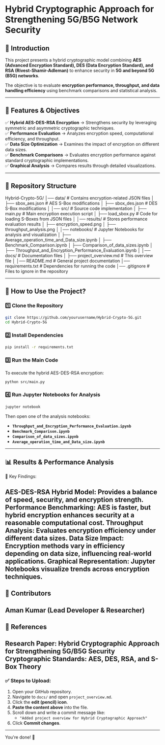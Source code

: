 # Hybrid Cryptographic Approach for Strengthening 5G/B5G Network Security  

## 📌 Introduction  
This project presents a hybrid cryptographic model combining **AES (Advanced Encryption Standard), DES (Data Encryption Standard), and RSA (Rivest-Shamir-Adleman)** to enhance security in **5G and beyond 5G (B5G) networks**.  

The objective is to evaluate **encryption performance, throughput, and data handling efficiency** using benchmark comparisons and statistical analysis.  

---

## 🔹 Features & Objectives  

✅ **Hybrid AES-DES-RSA Encryption** → Strengthens security by leveraging symmetric and asymmetric cryptographic techniques.  
✅ **Performance Evaluation** → Analyzes encryption speed, computational efficiency, and throughput.  
✅ **Data Size Optimization** → Examines the impact of encryption on different data sizes.  
✅ **Benchmark Comparisons** → Evaluates encryption performance against standard cryptographic implementations.  
✅ **Graphical Analysis** → Compares results through detailed visualizations.  

---

## 📂 Repository Structure  

Hybrid-Crypto-5G/ │── data/ # Contains encryption-related JSON files │ ├── sbox_aes.json # AES S-Box modifications │ ├── sbox_des.json # DES S-Box modifications │ │── src/ # Source code implementation │ ├── main.py # Main encryption execution script │ ├── load_sbox.py # Code for loading S-Boxes from JSON files │ │── results/ # Stores performance evaluation results │ ├── encryption_speed.png │ ├── throughput_analysis.png │ │── notebooks/ # Jupyter Notebooks for analysis and visualization │ ├── Average_operation_time_and_Data_size.ipynb │ ├── Benchmark_Comparison.ipynb │ ├── Comparison_of_data_sizes.ipynb │ ├── Throughput_and_Encryption_Performance_Evaluation.ipynb │ │── docs/ # Documentation files │ ├── project_overview.md # This overview file │ │── README.md # General project documentation │── requirements.txt # Dependencies for running the code │── .gitignore # Files to ignore in the repository

---
## 🚀 How to Use the Project?  

### **1️⃣ Clone the Repository**  
```bash
git clone https://github.com/yourusername/Hybrid-Crypto-5G.git
cd Hybrid-Crypto-5G
```

### **2️⃣ Install Dependencies**  
```bash
pip install -r requirements.txt
```

### **3️⃣ Run the Main Code**  
To execute the hybrid AES-DES-RSA encryption:  
```bash
python src/main.py
```

### **4️⃣ Run Jupyter Notebooks for Analysis**  
```bash
jupyter notebook
```
Then open one of the analysis notebooks:  
- **`Throughput_and_Encryption_Performance_Evaluation.ipynb`**  
- **`Benchmark_Comparison.ipynb`**  
- **`Comparison_of_data_sizes.ipynb`**  
- **`Average_operation_time_and_Data_size.ipynb`**  

---
## 📊 Results & Performance Analysis
📌 Key Findings:

AES-DES-RSA Hybrid Model: Provides a balance of speed, security, and encryption strength.
Performance Benchmarking: AES is faster, but hybrid encryption enhances security at a reasonable computational cost.
Throughput Analysis: Evaluates encryption efficiency under different data sizes.
Data Size Impact: Encryption methods vary in efficiency depending on data size, influencing real-world applications.
Graphical Representation: Jupyter Notebooks visualize trends across encryption techniques.
---
## 🤝 Contributors
Aman Kumar (Lead Developer & Researcher)
---
## 📖 References
Research Paper: Hybrid Cryptographic Approach for Strengthening 5G/B5G Security
Cryptographic Standards: AES, DES, RSA, and S-Box Theory
---
### ✅ Steps to Upload:  
1. Open your GitHub repository.  
2. Navigate to `docs/` and open `project_overview.md`.  
3. Click the **edit (pencil) icon**.  
4. **Paste the content above** into the file.  
5. Scroll down and write a commit message like:  
   - `"Added project overview for Hybrid Cryptographic Approach"`  
6. Click **Commit changes**.  
---
You're done! 🚀







